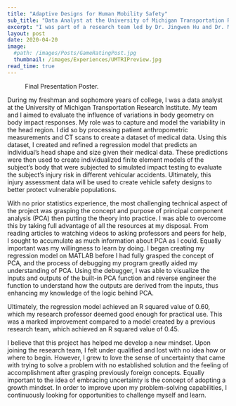 ```yaml
---
title: "Adaptive Designs for Human Mobility Safety"
sub_title: "Data Analyst at the University of Michigan Transportation Research Institute"
excerpt: "I was part of a research team led by Dr. Jingwen Hu and Dr. Monica Jones. The goal of our research was to evaluate the influence of variations in body geometry on body impact responses in vehicular accidents. My role was to capture and model the variability in the head region in order to generate individualized finite element models used in crash simulation testing."
layout: post
date: 2020-04-20
image:
  #path: /images/Posts/GameRatingPost.jpg
  thumbnail: /images/Experiences/UMTRIPreview.jpg
read_time: true
---
```


<figure style="width: 600px" class="align-center">
  <img src="{{ site.url }}{{ site.baseurl }}/images/Experiences/UMTRIPost.jpg" alt="">
  <figcaption>Final Presentation Poster.</figcaption>
</figure>

During my freshman and sophomore years of college, I was a data analyst at the University of Michigan Transportation Research Institute. My team and I aimed to evaluate the influence of variations in body geometry on body impact responses. My role was to capture and model the variability in the head region. I did so by processing patient anthropometric measurements and CT scans to create a dataset of medical data. Using this dataset, I created and refined a regression model that predicts an individual’s head shape and size given their medical data. These predictions were then used to create individualized finite element models of the subject’s body that were subjected to simulated impact testing to evaluate the subject’s injury risk in different vehicular accidents. Ultimately, this injury assessment data will be used to create vehicle safety designs to better protect vulnerable populations.

With no prior statistics experience, the most challenging technical aspect of the project was grasping the concept and purpose of principal component analysis (PCA) then putting the theory into practice. I was able to overcome this by taking full advantage of all the resources at my disposal. From reading articles to watching videos to asking professors and peers for help, I sought to accumulate as much information about PCA as I could. Equally important was my willingness to learn by doing. I began creating my regression model on MATLAB before I had fully grasped the concept of PCA, and the process of debugging my program greatly aided my understanding of PCA. Using the debugger, I was able to visualize the inputs and outputs of the built-in PCA function and reverse engineer the function to understand how the outputs are derived from the inputs, thus enhancing my knowledge of the logic behind PCA.

Ultimately, the regression model achieved an R squared value of 0.60, which my research professor deemed good enough for practical use. This was a marked improvement compared to a model created by a previous research team, which achieved an R squared value of 0.45.

I believe that this project has helped me develop a new mindset. Upon joining the research team, I felt under qualified and lost with no idea how or where to begin. However, I grew to love the sense of uncertainty that came with trying to solve a problem with no established solution and the feeling of accomplishment after grasping previously foreign concepts. Equally important to the idea of embracing uncertainty is the concept of adopting a growth mindset. In order to improve upon my problem-solving capabilities, I continuously looking for opportunities to challenge myself and learn.
